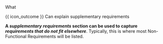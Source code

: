 <span id="title">What</span>

<span id="prereqs"></span>

<span id="outcomes">{{ icon_outcome }} Can explain supplementary requirements</span>

<div id="body">

**A _supplementary requirements_ section can be used to capture _requirements that do not fit elsewhere_**. Typically, this is where most <trigger trigger="click" for="modal:supplementary-nfr">Non-Functional Requirements</trigger> will be listed.

<modal large header="%%Textbook »%%" id="modal:supplementary-nfr">
  <include src="../../../requirements/nonFunctionalRequirements/unit-inElsewhere-asFlat.md" boilerplate/>
</modal>

</div>

<div id="extras">
</div>
